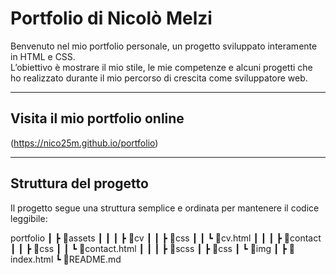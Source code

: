 # Portfolio di Nicolò Melzi

Benvenuto nel mio portfolio personale, un progetto sviluppato interamente in HTML e CSS.  
L’obiettivo è mostrare il mio stile, le mie competenze e alcuni progetti che ho realizzato durante il mio percorso di crescita come sviluppatore web.

---

## Visita il mio portfolio online

(https://nico25m.github.io/portfolio)

---

##  Struttura del progetto

Il progetto segue una struttura semplice e ordinata per mantenere il codice leggibile:

portfolio 
┃
┣ 📂assets 
┃  ┃
┃  ┣ 📂cv 
┃  ┃  ┣ 📂css
┃  ┃  ┗ 📜cv.html 
┃  ┃
┃  ┣ 📂contact
┃  ┃  ┣ 📂css
┃  ┃  ┗ 📜contact.html
┃  ┃
┃  ┣ 📂scss
┃  ┣ 📂css
┃  ┗ 📂img
┃
┣ 📜index.html
┗ 📜README.md